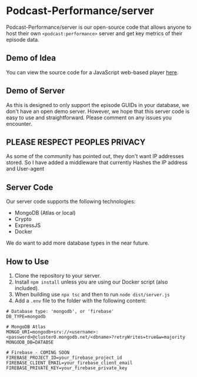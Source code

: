 # Podcast-Performance/server

Podcast-Performance/server is our open-source code that allows anyone to host their own `<podcast:performance>` server and get key metrics of their episode data.

## Demo of Idea

You can view the source code for a JavaScript web-based player [here](https://codepen.io/redimongo/full/BaeQyaP).

## Demo of Server

As this is designed to only support the episode GUIDs in your database, we don't have an open demo server. However, we hope that this server code is easy to use and straightforward. Please comment on any issues you encounter.

## PLEASE RESPECT PEOPLES PRIVACY

As some of the community has pointed out, they don't want IP addresses stored. So I have added a middleware that currently Hashes the IP address and User-agent

## Server Code

Our server code supports the following technologies:
- MongoDB (Atlas or local)
- Crypto
- ExpressJS
- Docker

We do want to add more database types in the near future.

## How to Use

1. Clone the repository to your server.
2. Install `npm install` unless you are using our Docker script (also included).
3. When building use `npx tsc` and then to run `node dist/server.js`
3. Add a `.env` file to the folder with the following content:

```env
# Database type: 'mongodb', or 'firebase'
DB_TYPE=mongodb

# MongoDB Atlas
MONGO_URI=mongodb+srv://<username>:<password>@cluster0.mongodb.net/<dbname>?retryWrites=true&w=majority
MONGODB_DB=DATABSE

# Firebase - COMING SOON
FIREBASE_PROJECT_ID=your_firebase_project_id
FIREBASE_CLIENT_EMAIL=your_firebase_client_email
FIREBASE_PRIVATE_KEY=your_firebase_private_key
```